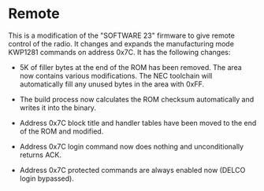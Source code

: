 # Remote

This is a modification of the "SOFTWARE 23" firmware to give remote control of the radio.  It changes and expands the manufacturing mode KWP1281 commands on address 0x7C.  It has the following changes:

 - 5K of filler bytes at the end of the ROM has been removed.  The area now contains various modifications.  The NEC toolchain will automatically fill any unused bytes in the area with 0xFF.

 - The build process now calculates the ROM checksum automatically and writes it into the binary.

 - Address 0x7C block title and handler tables have been moved to the end of the ROM and modified.

 - Address 0x7C login command now does nothing and unconditionally returns ACK.

 - Address 0x7C protected commands are always enabled now (DELCO login bypassed).
